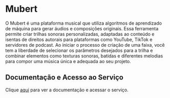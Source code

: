 # Mubert

O Mubert é uma plataforma musical que utiliza algoritmos de aprendizado de máquina para gerar áudios e composições originais. Essa ferramenta permite criar trilhas sonoras personalizadas, adaptadas ao conteúdo e isentas de direitos autorais para plataformas como YouTube, TikTok e servidores de podcast. Ao iniciar o processo de criação de uma faixa, você tem a liberdade de selecionar os parâmetros desejados para a trilha e combinar elementos como texturas sonoras, batidas e diferentes melodias para compor uma música única e adequada ao seu projeto.

## Documentação e Acesso ao Serviço

Clique [aqui](https://mubert.com) para ver a documentação e acessar o serviço.